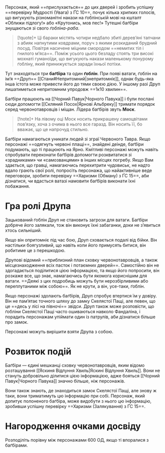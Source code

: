 Персонаж, який ==прислухається== до цих дверей і зробить успішну ==перевірку Мудрості (Увага) з ҐС 10==, почує кілька хрипких голосів, що вигукують різноманітні
накази на ґоблінській мові на кшталт «Оближи підлогу!» або «Крутонись, мов пес!» Тутешні баґбіри знущаються зі свого *ґобліна-раба*.
>[!quote]+
>Ці бараки містять чотири недбало збиті дерев’яні тапчани з абияк напнутими ковдрами, поруч з якими розкиданий брудний посуд. Повітря насичене міцним смородом ==немитих тіл і гнилого м’яса==. Поміж усього цього безладу стоять три високі мохнаті гуманоїди, що вигукують накази маленькому понурому ґобліну, який принижується заради їхньої потіхи.

Тут знаходяться три **баґбіра** та один **ґоблін**. При появі ватаги, ґоблін на ім’я ==Друп== [[Стани#Непритомний|знепритомніє]], однак будь-яка інша істота може привести його до тями своєю дією. У іншому разі Друп лишатиметься непритомним упродовж ==1к10 хвилин==.

Баґбіри працюють на [[Чорний Павук|Чорного Павука]]  і були послані сюди допомогти [[Скляний Посох|Ярнові Альбреку]] тримати порядок серед червонотавровців і міщан. Лідера баґбірів звуть **Моск**. 

>[!note]+
>На лівому оці Моск носить прикрашену самоцвітами пов’язку, хоча з очима в нього все гаразд. Він носить її, бо вважає, що це напрочуд стильно.

Баґбіри намагаються уникати людей зі зграї Червоного Тавра. Якщо персонажі ==одягнуть червоні плащі==, знайдені деінде, баґбіри подумають, що ті працюють на Ярно.
Кмітливі персонажі можуть навіть спробувати переконати баґбірів допомогти розквитатися зі «зрадниками» чи «самозванцями» в інших місцях погребу. Якщо Вам здається, що гравці, намагаючись перехитрити чудовиськ, не надто вдало грають свої ролі, попросіть персонажа, що найактивніше веде переговори, зробити перевірку ==Харизми (Обману) з ҐС 15==, аби дізнатися, чи вдасться ватазі намовити баґбірів виконати їхні побажання.

# Гра ролі Друпа
Зацькований ґоблін Друп не становить загрози для ватаги. Баґбіри добряче його залякали, тож він виконує їхні забаганки, доки не з’явиться хтось сильніший.

Якщо він опритомніє під час бою, Друп сховається подалі від бійки. Він настільки боягузливий, що навіть коли його примусять битися, він робитиме це з перешкодою.

Друпові відомий ==приблизний план сховку червонотавровців, а також місцезнаходження всіх пасток і потаємних дверей==. Самостійно він не здогадається поділитися цією інформацією, та якщо його попросити, він розкаже все, що знає, намагаючись бути якомога кориснішим для ватаги. ==Деякі з цих подробиць можуть бути нерозбірливими або переплутаними між собою==. Як не крути, а він,
усе-таки, ґоблін.

Якщо персонажі здолають баґбірів, Друп спробує втертися їм у довіру. Він не пам’ятає точного шляху до замку Скелястої Пащі, але певен, що це ==десь у лісі на півночі== звідси. Друп також може розповісти, що ґобліни Скелястої Пащі часто ошиваються навколо Фандаліна, і порадить персонажам упіймати один із патрулів, аби дізнатися
більше про замок.

Персонажі можуть вирішити взяти Друпа з собою. 

# Розвиток подій
Баґбіри — єдині мешканці сховку червонотавровців, яким відомо розташування [[Яскиня Відлуння Хвиль|Яскині Відлуння Хвиль]]. Вони не стануть добровільно ділитися цією інформацією, адже бояться [[Чорний Павук|Чорного Павука]] значно більше, ніж персонажів.

Вони також знають, де знаходиться замок Скелястої Пащі, але знову ж таки, вони триматимуть цю інформацію при собі.
Персонаж, який допитує полоненого баґбіра, може видобути з нього цю інформацію, зробивши успішну перевірку ==Харизми (Залякування) з ҐС 15==.

# Нагородження очками досвіду
Розподіліть порівну між персонажами 600 ОД, якщо ті впоралися з баґбірами.